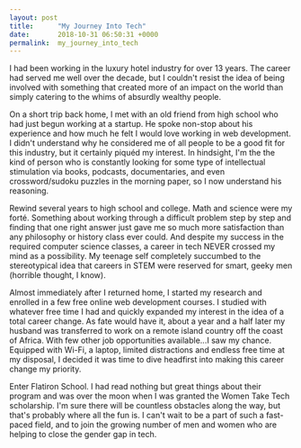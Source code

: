 ```yaml
---
layout: post
title:      "My Journey Into Tech"
date:       2018-10-31 06:50:31 +0000
permalink:  my_journey_into_tech
---
```



I had been working in the luxury hotel industry for over 13 years. The career had served me well over the decade, but I couldn't resist the idea of being involved with something that created more of an impact on the world than simply catering to the whims of absurdly wealthy people. 

On a short trip back home, I met with an old friend from high school who had just begun working at a startup. He spoke non-stop about his experience and how much he felt I would love working in web development. I didn't understand why he considered me of all people to be a good fit for this industry, but it certainly piquéd my interest. In hindsight, I'm the the kind of person who is constantly looking for some type of intellectual stimulation via books, podcasts, documentaries, and even crossword/sudoku puzzles in the morning paper, so I now understand his reasoning.

Rewind several years to high school and college. Math and science were my forté. Something about working through a difficult problem step by step and finding that one right answer just gave me so much more satisfaction than any philosophy or history class ever could. And despite my success in the required computer science classes, a career in tech NEVER crossed my mind as a possibility. My teenage self completely succumbed to the stereotypical idea that careers in STEM were reserved for smart, geeky men (horrible thought, I know). 

Almost immediately after I returned home, I started my research and enrolled in a few free online web development courses. I studied with whatever free time I had and quickly expanded my interest in the idea of a total career change. As fate would have it, about a year and a half later my husband was transferred to work on a remote island country off the coast of Africa. With few other job opportunities available...I saw my chance. Equipped with Wi-Fi, a laptop, limited distractions and endless free time at my disposal, I decided it was time to dive headfirst into making this career change my priority. 

Enter Flatiron School. I had read nothing but great things about their program and was over the moon when I was granted the Women Take Tech scholarship. I'm sure there will be countless obstacles along the way, but that's probably where all the fun is. I can't wait to be a part of such a fast-paced field, and to join the growing number of men and women who are helping to close the gender gap in tech.


